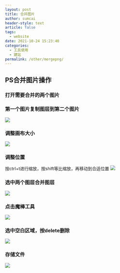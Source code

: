```yaml
---
layout: post
title: 合并图片
author: sumcai
header-style: text
article: false
tags: 
  - website
date: 2021-10-24 15:23:40
categories: 
  - 工具使用
  - 建站
permalink: /other/mergepng/
---
```


## PS合并图片操作

### 打开需要合并的两个图片

### 第一个图片复制图层到第二个图片
![](https://objectstorage.ap-osaka-1.oraclecloud.com/n/ax0kqy8quzyr/b/bucket-blog/o/2022/04/9ece3faee0d555d258c86acdf86b6cf8.png)

### 调整画布大小
![](https://objectstorage.ap-osaka-1.oraclecloud.com/n/ax0kqy8quzyr/b/bucket-blog/o/2022/04/aeefdd889f0913f8f0e66f715cfe5194.png)

### 调整位置
按ctrl+t进行缩放，按shift等比缩放，再移动到合适位置
![](https://objectstorage.ap-osaka-1.oraclecloud.com/n/ax0kqy8quzyr/b/bucket-blog/o/2022/04/ad61b6afb7a18c5993d07967226652f6.png)

### 选中两个图层合并图层
![](https://objectstorage.ap-osaka-1.oraclecloud.com/n/ax0kqy8quzyr/b/bucket-blog/o/2022/04/774e8ce2bdfa5231e8a12652263e0747.png)

### 点击魔棒工具
![](https://objectstorage.ap-osaka-1.oraclecloud.com/n/ax0kqy8quzyr/b/bucket-blog/o/2022/04/8eb2296c1b8dcc0e33099315baea4ead.png)

### 选中空白区域，按delete删除
![](https://objectstorage.ap-osaka-1.oraclecloud.com/n/ax0kqy8quzyr/b/bucket-blog/o/2022/04/b425ac3e259195e0ff3a6fffe20351d5.png)

### 存储文件
![](https://objectstorage.ap-osaka-1.oraclecloud.com/n/ax0kqy8quzyr/b/bucket-blog/o/2022/04/d83719e5993066e601ad45f2fc4610b6.png)